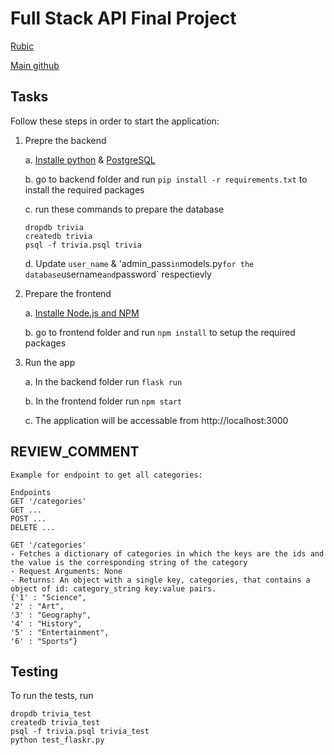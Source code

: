 # Full Stack API Final Project


[Rubic](https://review.udacity.com/#!/rubrics/2634/view)

[Main github](https://github.com/udacity/FSND/tree/master/projects/02_trivia_api/starter)


## Tasks

Follow these steps in order to start the application:

1. Prepre the backend
    
    a. [Installe python](https://www.python.org/downloads) & [PostgreSQL](https://www.postgresql.org/download)
    
    b. go to backend folder and run `pip install -r requirements.txt` to install the required packages
    
    c. run these commands to prepare the database
    ```
    dropdb trivia
    createdb trivia
    psql -f trivia.psql trivia
    ```
    
    d. Update `user_name` & 'admin_pass` in `models.py` for the database `username` and `password` respectievly


2. Prepare the frontend
    
    a. [Installe Node.js and NPM](https://nodejs.com/en/download)
    
    b. go to frontend folder and run `npm install` to setup the required packages


3. Run the app
    
    a. In the backend folder run `flask run`
    
    b. In the frontend folder run `npm start`

    c. The application will be accessable from http://localhost:3000


## REVIEW_COMMENT
```
Example for endpoint to get all categories:

Endpoints
GET '/categories'
GET ...
POST ...
DELETE ...

GET '/categories'
- Fetches a dictionary of categories in which the keys are the ids and the value is the corresponding string of the category
- Request Arguments: None
- Returns: An object with a single key, categories, that contains a object of id: category_string key:value pairs. 
{'1' : "Science",
'2' : "Art",
'3' : "Geography",
'4' : "History",
'5' : "Entertainment",
'6' : "Sports"}

```


## Testing
To run the tests, run
```
dropdb trivia_test
createdb trivia_test
psql -f trivia.psql trivia_test
python test_flaskr.py
```

